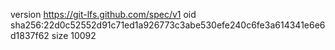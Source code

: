 version https://git-lfs.github.com/spec/v1
oid sha256:22d0c52552d91c71ed1a926773c3abe530efe240c6fe3a614341e6e6d1837f62
size 10092

